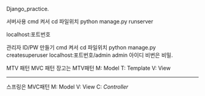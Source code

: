 Django_practice.

서버사용
cmd 켜서 cd 파일위치
python manage.py runserver

localhost:포트번호

관리자 ID/PW 만들기
cmd 켜서 cd 파일위치
python manage.py createsuperuser
localhost:포트번호/admin 
admin 아이디 비번은 비밀.



MTV 패턴 MVC 패턴 
장고는 MTV패턴
M: Model
T: Template
V: View


---------------------------------

스프링은 MVC패턴
M: Model
V: View
C: *Controller*




